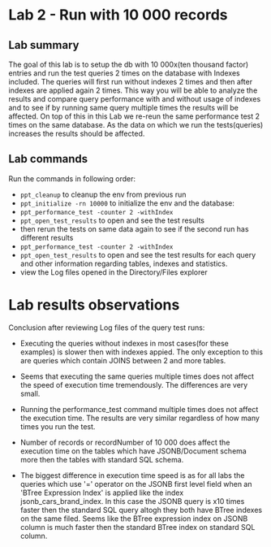 # Lab 2 - Run with 10 000 records

## Lab summary
The goal of this lab is to setup the db with 10 000x(ten thousand factor) entries and run the test queries
2 times on the database with Indexes included. The queries will first run without indexes 
2 times and then after indexes are applied again 2 times. This way you will be able to analyze the results
and compare query performance with and without usage of indexes and to see if by running same query
multiple times the results will be affected. On top of this in this Lab we re-reun the same performance test
2 times on the same database. As the data on which we run the tests(queries) increases the 
results should be affected.

## Lab commands

Run the commands in following order:

- `ppt_cleanup` to cleanup the env from previous run 
- `ppt_initialize -rn 10000` to initialize the env and the database: 
- `ppt_performance_test -counter 2 -withIndex`
- `ppt_open_test_results` to open and see the test results
- then rerun the tests on same data again to see if the second run has different results
- `ppt_performance_test -counter 2 -withIndex`
- `ppt_open_test_results` to open and see the test results for each query and other information
regarding tables, indexes and statistics.
- view the Log files opened in the Directory/Files explorer

# Lab results observations
Conclusion after reviewing Log files of the query test runs:

- Executing the queries without indexes in most cases(for these examples) is slower then 
with indexes appied. The only exception to this are queries which contain JOINS between 2 and 
more tables.

- Seems that executing the same queries multiple times does not affect the speed 
of execution time tremendously. The differences are very small.

- Running the performance_test command multiple times does not affect the execution time.
The results are very similar regardless of how many times you run the test.

- Number of records or recordNumber of 10 000 does affect the execution time on the
tables which have JSONB/Document schema more then the tables with standard SQL schema.

- The biggest difference in execution time speed is as for all labs the queries which use '=' operator
on the JSONB first level field when an 'BTree Expression Index' is applied like the index
jsonb_cars_brand_index. In this case the JSONB query is x10 times faster then the standard SQL query
altogh they both have BTree indexes on the same filed. Seems like the BTree expression index on JSONB
column is much faster then the standard BTree index on standard SQL column.